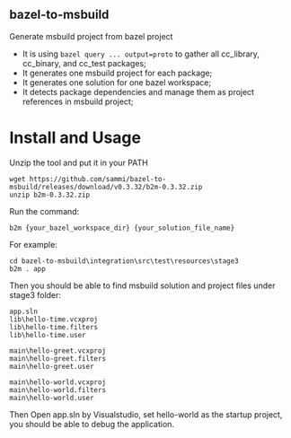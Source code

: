 bazel-to-msbuild
----------------

Generate msbuild project from bazel project

* It is using ```bazel query ... output=proto``` to gather all cc_library, cc_binary, and cc_test packages;
* It generates one msbuild project for each package;
* It generates one solution for one bazel workspace;
* It detects package dependencies and manage them as project references in msbuild project;


# Install and Usage

Unzip the tool and put it in your PATH
```
wget https://github.com/sammi/bazel-to-msbuild/releases/download/v0.3.32/b2m-0.3.32.zip
unzip b2m-0.3.32.zip
```

Run the command:

```
b2m {your_bazel_workspace_dir} {your_solution_file_name}
```

For example:
```
cd bazel-to-msbuild\integration\src\test\resources\stage3
b2m . app
```
Then you should be able to find msbuild solution and project files under stage3 folder:
```
app.sln
lib\hello-time.vcxproj
lib\hello-time.filters
lib\hello-time.user

main\hello-greet.vcxproj
main\hello-greet.filters
main\hello-greet.user

main\hello-world.vcxproj
main\hello-world.filters
main\hello-world.user
```

Then Open app.sln by Visualstudio, set hello-world as the startup project, you should be able to debug the application.

  

